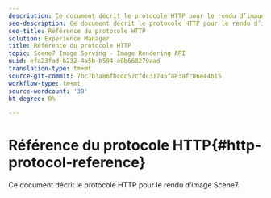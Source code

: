 ```yaml
---
description: Ce document décrit le protocole HTTP pour le rendu d’image Scene7.
seo-description: Ce document décrit le protocole HTTP pour le rendu d’image Scene7.
seo-title: Référence du protocole HTTP
solution: Experience Manager
title: Référence du protocole HTTP
topic: Scene7 Image Serving - Image Rendering API
uuid: efa23fad-b232-4a5b-b594-a0b668279aad
translation-type: tm+mt
source-git-commit: 7bc7b3a86fbcdc57cfdc31745fae3afc06e44b15
workflow-type: tm+mt
source-wordcount: '39'
ht-degree: 0%

---
```



# Référence du protocole HTTP{#http-protocol-reference}

Ce document décrit le protocole HTTP pour le rendu d’image Scene7.

